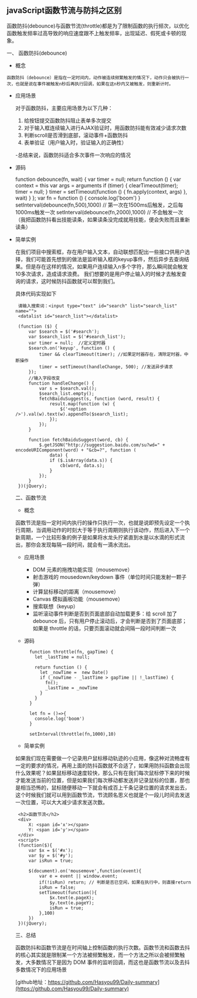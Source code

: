## javaScript函数节流与防抖之区别


函数防抖(debounce)与函数节流(throttle)都是为了限制函数的执行频次，以优化函数触发频率过高导致的响应速度跟不上触发频率，出现延迟、假死或卡顿的现象。

   一、 函数防抖(debounce)

   - 概念

    函数防抖（debounce）是指在一定时间内，动作被连续频繁触发的情况下，动作只会被执行一次，也就是说在事件被触发n秒后再执行回调，如果在这n秒内又被触发，则重新计时。
     
   - 应用场景
   
		对于函数防抖，主要应用场景为以下几种：

		1. 给按钮提交函数防抖阻止表单多次提交
		2. 对于输入框连续输入进行AJAX验证时，用函数防抖能有效减少请求次数
		3. 判断scroll是否滑到底部，滚动事件+函数防抖
		4. 表单验证（用户输入时，验证输入的正确性）

		-总结来说，函数防抖适合多次事件一次响应的情况


   - 源码
	
		function debounce(fn, wait) {
		  var timer = null;
		  return function () {
		      var context = this
		      var args = arguments
		      if (timer) {
		          clearTimeout(timer);
		          timer = null;
		      }
		      timer = setTimeout(function () {
		          fn.apply(context, args)
		      }, wait)
		  }
		};
		var fn = function () {
		  console.log('boom')
		}
		setInterval(debounce(fn,500),1000) // 第一次在1500ms后触发，之后每1000ms触发一次
		setInterval(debounce(fn,2000),1000) // 不会触发一次（我把函数防抖看出技能读条，如果读条没完成就用技能，便会失败而且重新读条）
   

 - 简单实例
	
	在我们项目中搜索框，存在用户输入文本，自动联想匹配出一些接口供用户选择，我们可能首先想到的做法是监听输入框的keyup事件，然后异步去查询结果。但是存在这样的情况，如果用户连续输入n多个字符，那么瞬间就会触发10多次请求，造成请求浪费。
	我们想要的是用户停止输入的时候才去触发查询的请求，这时候防抖函数就可以帮到我们。

	具体代码实现如下
	
		请输入搜索词：<input type="text" id="search" list="search_list" name="">
   		<datalist id="search_list"></datalist>
    
        (function ($) {
            var $search = $('#search');
            var $search_list = $('#search_list');
            var timer = null;  //定义定时器
            $search.on('keyup', function () {
                timer && clearTimeout(timer); //如果定时器存在，清除定时器，中断操作
                timer = setTimeout(handleChange, 500); //发送异步请求
            });
			//输入字段改变
            function handleChange() {
                var s = $search.val();
                $search_list.empty();
                fetchBaiduSuggest(s, function (word, result) {
                    result.map(function (w) {
                        $('<option />').val(w).text(w).appendTo($search_list);
                    });
                });
            }

            function fetchBaiduSuggest(word, cb) {
                $.getJSON("http://suggestion.baidu.com/su?wd=" + encodeURIComponent(word) + "&cb=?", function (
                    data) {
                    if ($.isArray(data.s)) {
                        cb(word, data.s);
                    }
                });
            }
        })(jQuery);
	

	二、函数节流
	
	- 概念
	
	函数节流是指一定时间内执行的操作只执行一次，也就是说即预先设定一个执行周期，当调用动作的时刻大于等于执行周期则执行该动作，然后进入下一个新周期，一个比较形象的例子是如果将水龙头拧紧直到水是以水滴的形式流出，那你会发现每隔一段时间，就会有一滴水流出。

	- 应用场景
	
		- DOM 元素的拖拽功能实现（mousemove）
		- 射击游戏的 mousedown/keydown 事件（单位时间只能发射一颗子弹）
		- 计算鼠标移动的距离（mousemove）
		- Canvas 模拟画板功能（mousemove）
		- 搜索联想（keyup）
		- 监听滚动事件判断是否到页面底部自动加载更多：给 scroll 加了 debounce 后，只有用户停止滚动后，才会判断是否到了页面底部；如果是 throttle 的话，只要页面滚动就会间隔一段时间判断一次
		

	- 源码
	
			function throttle(fn, gapTime) {
			  let _lastTime = null;
			
			  return function () {
			    let _nowTime =  new Date()
			    if (_nowTime - _lastTime > gapTime || !_lastTime) {
			      fn();
			      _lastTime = _nowTime
			    }
			  }
			}
			
			let fn = ()=>{
			  console.log('boom')
			}
			
			setInterval(throttle(fn,1000),10)


	- 简单实例
	
	如果我们现在需要做一个记录用户鼠标移动轨迹的小应用，像这种对流畅度有一定的要求的情况，再用上面的防抖函数就不合适了，如果用防抖函数会出现什么效果呢？如果鼠标移动速度较快，那么只有在我们每次鼠标停下来的时候才能发送当前的位置，但是如果我们每次移动都发送并记录鼠标的位置，那也是相当恐怖的，鼠标随便移动一下就会有成百上千条记录位置的请求发出去，这个时候我们就可以用到函数节流，节流顾名思义也就是个一段儿时间去发送一次位置，可以大大减少请求发送次数。

		<h2>函数节流</h2>
	    <div>
	        X: <span id='x'></span>
	        Y: <span id='y'></span>
	    </div>
	    <script>
	    (function($){
	        var $x = $('#x');
	        var $y = $('#y');
	        var isRun = true;
	
	        $(document).on('mousemove',function(event){
	            var e = event || window.event;
	            if(!isRun) return; // 判断是否已空闲，如果在执行中，则直接return
	            isRun = false;
	            setTimeout(function(){
	                $x.text(e.pageX);
	                $y.text(e.pageY);
	                isRun = true;
	            },100)
	        })
	    })(jQuery);

	
	三、总结

	函数防抖和函数节流是在时间轴上控制函数的执行次数。函数节流和函数去抖的核心其实就是限制某一个方法被频繁触发，而一个方法之所以会被频繁触发，大多数情况下是因为 DOM 事件的监听回调，而这也是函数节流以及去抖多数情况下的应用场景

	[github地址：https://github.com/Hasyou99/Daily-summary](https://github.com/Hasyou99/Daily-summary)